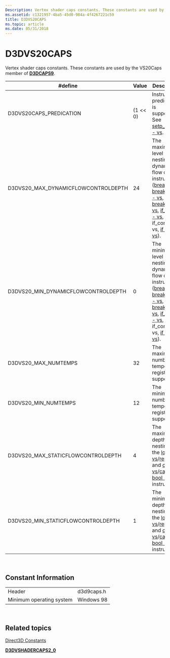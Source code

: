 ```yaml
---
Description: Vertex shader caps constants. These constants are used by the VS20Caps member of D3DCAPS9.
ms.assetid: c1321957-4ba5-45d0-984a-4f4267221c59
title: D3DVS20CAPS
ms.topic: article
ms.date: 05/31/2018
---
```


# D3DVS20CAPS

Vertex shader caps constants. These constants are used by the VS20Caps member of [**D3DCAPS9**](/windows/desktop/api/D3D9Caps/ns-d3d9caps-d3dcaps9).



| \#define                              | Value          | Description                                                                                                                                                                                                                                                                                                 |
|---------------------------------------|----------------|-------------------------------------------------------------------------------------------------------------------------------------------------------------------------------------------------------------------------------------------------------------------------------------------------------------|
| D3DVS20CAPS\_PREDICATION              | (1 << 0) | Instruction predication is supported. See [setp\_comp - vs](../direct3dhlsl/setp-comp---vs.md).                                                                                                                                                                                                                   |
| D3DVS20\_MAX\_DYNAMICFLOWCONTROLDEPTH | 24             | The maximum level of nesting of dynamic flow control instructions ([break - vs](../direct3dhlsl/break---vs.md), [break\_comp - vs](../direct3dhlsl/break-comp---vs.md), [breakp - vs](../direct3dhlsl/breakp---vs.md), [if\_comp - vs](../direct3dhlsl/if-comp---vs.md), if\_comp - vs, [if pred - vs](../direct3dhlsl/if-pred---vs.md)). |
| D3DVS20\_MIN\_DYNAMICFLOWCONTROLDEPTH | 0              | The minimum level of nesting of dynamic flow control instructions ([break - vs](../direct3dhlsl/break---vs.md), [break\_comp - vs](../direct3dhlsl/break-comp---vs.md), [breakp - vs](../direct3dhlsl/breakp---vs.md), [if\_comp - vs](../direct3dhlsl/if-comp---vs.md), if\_comp - vs, [if pred - vs](../direct3dhlsl/if-pred---vs.md)). |
| D3DVS20\_MAX\_NUMTEMPS                | 32             | The maximum number of temporary registers supported.                                                                                                                                                                                                                                                        |
| D3DVS20\_MIN\_NUMTEMPS                | 12             | The minimum number of temporary registers supported.                                                                                                                                                                                                                                                        |
| D3DVS20\_MAX\_STATICFLOWCONTROLDEPTH  | 4              | The maximum depth of nesting of the [loop - vs](../direct3dhlsl/loop---vs.md)/[rep - vs](../direct3dhlsl/rep---vs.md) and [call - vs](../direct3dhlsl/call---vs.md)/[callnz bool - vs](../direct3dhlsl/callnz-bool---vs.md) instructions.                                                                                           |
| D3DVS20\_MIN\_STATICFLOWCONTROLDEPTH  | 1              | The minimum depth of nesting of the [loop - vs](../direct3dhlsl/loop---vs.md)/[rep - vs](../direct3dhlsl/rep---vs.md) and [call - vs](../direct3dhlsl/call---vs.md)/[callnz bool - vs](../direct3dhlsl/callnz-bool---vs.md) instructions.                                                                                           |



 

## Constant Information



|                          |            |
|--------------------------|------------|
| Header                   | d3d9caps.h |
| Minimum operating system | Windows 98 |



 

## Related topics

<dl> <dt>

[Direct3D Constants](dx9-graphics-reference-d3d-constants.md)
</dt> <dt>

[**D3DVSHADERCAPS2\_0**](/windows/desktop/api/D3D9Caps/ns-d3d9caps-d3dvshadercaps2_0)
</dt> </dl>

 

 